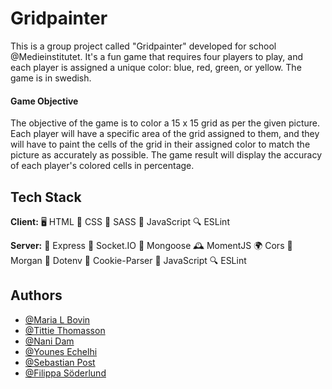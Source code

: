 
# Gridpainter
 
This is a group project called "Gridpainter" developed for school @Medieinstitutet. It's a fun game that requires four players to play, and each player is assigned a unique color: blue, red, green, or yellow. The game is in swedish.

#### Game Objective
The objective of the game is to color a 15 x 15 grid as per the given picture. Each player will have a specific area of the grid assigned to them, and they will have to paint the cells of the grid in their assigned color to match the picture as accurately as possible. The game result will display the accuracy of each player's colored cells in percentage. 


## Tech Stack

**Client:** 
🖥 HTML
🎨 CSS
💄 SASS
📜 JavaScript
🔍 ESLint


**Server:** 
🚀 Express
🤖 Socket.IO
🍃 Mongoose
🕰 MomentJS
🌍 Cors
📝 Morgan
🧩 Dotenv
🍪 Cookie-Parser
📜 JavaScript
🔍 ESLint



## Authors

- [@Maria L Bovin](https://github.com/MariaLBovin)
- [@Tittie Thomasson](https://github.com/tittieth)
- [@Nani Dam](https://github.com/nanidam)
- [@Younes Echelhi](https://github.com/YounesEch)
- [@Sebastian Post](https://github.com/ZynCitrus)
- [@Filippa Söderlund](https://github.com/Filippasoderlund)


